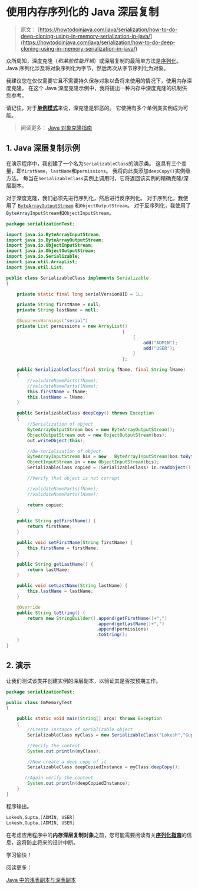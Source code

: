 # 使用内存序列化的 Java 深层复制

> 原文： [https://howtodoinjava.com/java/serialization/how-to-do-deep-cloning-using-in-memory-serialization-in-java/](https://howtodoinjava.com/java/serialization/how-to-do-deep-cloning-using-in-memory-serialization-in-java/)

众所周知，深度克隆（*和某些性能开销*）或深层复制的最简单方法是[序列化](https://howtodoinjava.com/java/serialization/a-mini-guide-for-implementing-serializable-interface-in-java/)。 Java 序列化涉及将对象序列化为字节，然后再次从字节序列化为对象。

我建议您在仅仅需要它且不需要持久保存对象以备将来使用的情况下，使用内存深度克隆。 在这个 Java 深度克隆示例中，我将提出一种内存中深度克隆的机制供您参考。

请记住，对于[**单例模式**](//howtodoinjava.com/design-patterns/singleton-design-pattern-in-java/ "Singleton design pattern in java")来说，深克隆是邪恶的。 它使拥有多个单例类实例成为可能。

> 阅读更多： [Java 对象克隆指南](//howtodoinjava.com/java/cloning/a-guide-to-object-cloning-in-java/ "A guide to object cloning in java")

## 1\. Java 深层复制示例

在演示程序中，我创建了一个名为`SerializableClass`的演示类。 这具有三个变量，即`firstName`，`lastName`和`permissions`。 我将向此类添加`deepCopy()`实例级方法。 每当在`SerializableClass`实例上调用时，它将返回该实例的精确克隆/深层副本。

对于深度克隆，我们必须先进行序列化，然后进行反序列化。 对于序列化，我使用了 [`ByteArrayOutputStream`](https://docs.oracle.com/javase/6/docs/api/java/io/ByteArrayOutputStream.html "ByteArrayOutputStream") 和`ObjectOutputStream`。 对于反序列化，我使用了`ByteArrayInputStream`和`ObjectInputStream`。

```java
package serializationTest;

import java.io.ByteArrayInputStream;
import java.io.ByteArrayOutputStream;
import java.io.ObjectInputStream;
import java.io.ObjectOutputStream;
import java.io.Serializable;
import java.util.ArrayList;
import java.util.List;

public class SerializableClass implements Serializable
{

	private static final long serialVersionUID = 1L;

	private String firstName = null;
	private String lastName = null;

	@SuppressWarnings("serial")
	private List permissions = new ArrayList()
											{
												{
													add("ADMIN");
													add("USER");
												}
											};

	public SerializableClass(final String fName, final String lName)
	{
		//validateNameParts(fName);
		//validateNameParts(lName);
		this.firstName = fName;
		this.lastName = lName;
	}

	public SerializableClass deepCopy() throws Exception
    {
    	//Serialization of object
        ByteArrayOutputStream bos = new ByteArrayOutputStream();
        ObjectOutputStream out = new ObjectOutputStream(bos);
        out.writeObject(this);

        //De-serialization of object
        ByteArrayInputStream bis = new   ByteArrayInputStream(bos.toByteArray());
        ObjectInputStream in = new ObjectInputStream(bis);
        SerializableClass copied = (SerializableClass) in.readObject();

        //Verify that object is not corrupt

        //validateNameParts(fName);
        //validateNameParts(lName);

        return copied;
    }

	public String getFirstName() {
		return firstName;
	}

	public void setFirstName(String firstName) {
		this.firstName = firstName;
	}

	public String getLastName() {
		return lastName;
	}

	public void setLastName(String lastName) {
		this.lastName = lastName;
	}

	@Override
	public String toString() {
		return new StringBuilder().append(getFirstName()+",")
								  .append(getLastName()+",")
								  .append(permissions)
								  .toString();
	}
}

```

## 2\. 演示

让我们测试该类并创建实例的深层副本，以验证其是否按预期工作。

```java
package serializationTest;

public class ImMemoryTest 
{

    public static void main(String[] args) throws Exception 
    {
        //Create instance of serializable object
    	SerializableClass myClass = new SerializableClass("Lokesh","Gupta");

    	//Verify the content
    	System.out.println(myClass);

    	//Now create a deep copy of it
    	SerializableClass deepCopiedInstance = myClass.deepCopy();

       //Again verify the content
    	System.out.println(deepCopiedInstance);
    }
}

```

程序输出。

```java
Lokesh,Gupta,[ADMIN, USER]
Lokesh,Gupta,[ADMIN, USER]

```

在考虑应用程序中的**内存深层复制对象**之前，您可能需要阅读有关[**序列化指南**](//howtodoinjava.com/java/serialization/a-mini-guide-for-implementing-serializable-interface-in-java/ "A mini guide for implementing serializable interface in java")的信息，这将防止将来的设计中断。

学习愉快！

阅读更多：

[Java 中的浅表副本与深表副本](https://howtodoinjava.com/java/cloning/a-guide-to-object-cloning-in-java/)